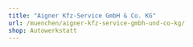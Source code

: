 ```yaml
---
title: "Aigner Kfz-Service GmbH & Co. KG"
url: /muenchen/aigner-kfz-service-gmbh-und-co-kg/
shop: Autowerkstatt
---
```

